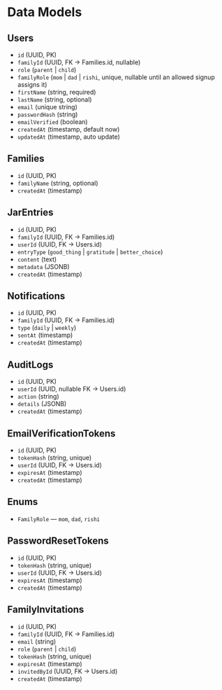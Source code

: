 # Data Models

## Users
- `id` (UUID, PK)
- `familyId` (UUID, FK -> Families.id, nullable)
- `role` (`parent` | `child`)
- `familyRole` (`mom` | `dad` | `rishi`, unique, nullable until an allowed signup assigns it)
- `firstName` (string, required)
- `lastName` (string, optional)
- `email` (unique string)
- `passwordHash` (string)
- `emailVerified` (boolean)
- `createdAt` (timestamp, default now)
- `updatedAt` (timestamp, auto update)

## Families
- `id` (UUID, PK)
- `familyName` (string, optional)
- `createdAt` (timestamp)

## JarEntries
- `id` (UUID, PK)
- `familyId` (UUID, FK -> Families.id)
- `userId` (UUID, FK -> Users.id)
- `entryType` (`good_thing` | `gratitude` | `better_choice`)
- `content` (text)
- `metadata` (JSONB)
- `createdAt` (timestamp)

## Notifications
- `id` (UUID, PK)
- `familyId` (UUID, FK -> Families.id)
- `type` (`daily` | `weekly`)
- `sentAt` (timestamp)
- `createdAt` (timestamp)

## AuditLogs
- `id` (UUID, PK)
- `userId` (UUID, nullable FK -> Users.id)
- `action` (string)
- `details` (JSONB)
- `createdAt` (timestamp)

## EmailVerificationTokens
- `id` (UUID, PK)
- `tokenHash` (string, unique)
- `userId` (UUID, FK -> Users.id)
- `expiresAt` (timestamp)
- `createdAt` (timestamp)

## Enums
- `FamilyRole` — `mom`, `dad`, `rishi`

## PasswordResetTokens
- `id` (UUID, PK)
- `tokenHash` (string, unique)
- `userId` (UUID, FK -> Users.id)
- `expiresAt` (timestamp)
- `createdAt` (timestamp)

## FamilyInvitations
- `id` (UUID, PK)
- `familyId` (UUID, FK -> Families.id)
- `email` (string)
- `role` (`parent` | `child`)
- `tokenHash` (string, unique)
- `expiresAt` (timestamp)
- `invitedById` (UUID, FK -> Users.id)
- `createdAt` (timestamp)
